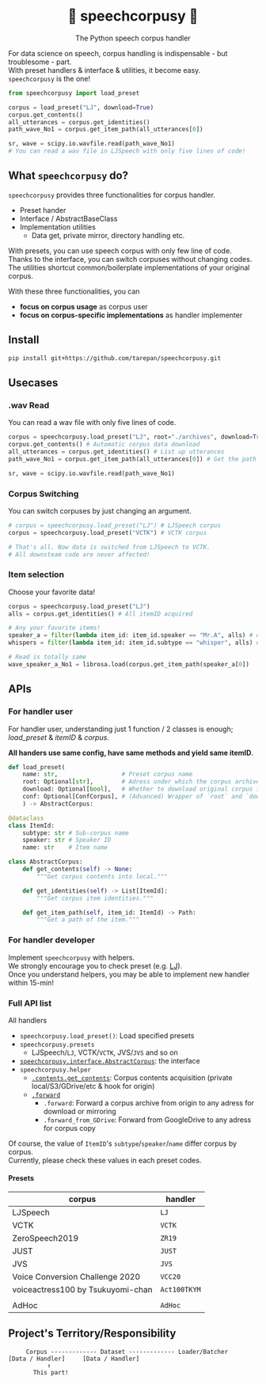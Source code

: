 <div align="center">

# 🎤 speechcorpusy 📖
The Python speech corpus handler

</div>

For data science on speech, corpus handling is indispensable - but troublesome - part.  
With preset handlers & interface & utilities, it become easy.  
`speechcorpusy` is the one!  

```python
from speechcorpusy import load_preset

corpus = load_preset("LJ", download=True)
corpus.get_contents()
all_utterances = corpus.get_identities()
path_wave_No1 = corpus.get_item_path(all_utterances[0])

sr, wave = scipy.io.wavfile.read(path_wave_No1)
# You can read a wav file in LJSpeech with only five lines of code!
```

## What `speechcorpusy` do?
`speechcorpusy` provides three functionalities for corpus handler.  

- Preset hander
- Interface / AbstractBaseClass
- Implementation utilities
  - Data get, private mirror, directory handling etc.

With presets, you can use speech corpus with only few line of code.  
Thanks to the interface, you can switch corpuses without changing codes.  
The utilities shortcut common/boilerplate implementations of your original corpus.  

With these three functionalities, you can  
- **focus on corpus usage** as corpus user
- **focus on corpus-specific implementations** as handler implementer

## Install
```bash
pip install git+https://github.com/tarepan/speechcorpusy.git
```

## Usecases
### .wav Read
You can read a wav file with only five lines of code.
```python
corpus = speechcorpusy.load_preset("LJ", root="./archives", download=True) # Preset LJSpeech corpus
corpus.get_contents() # Automatic corpus data download
all_utterances = corpus.get_identities() # List up utterances
path_wave_No1 = corpus.get_item_path(all_utterances[0]) # Get the path

sr, wave = scipy.io.wavfile.read(path_wave_No1)
```
### Corpus Switching
You can switch corpuses by just changing an argument.  
```python
# corpus = speechcorpusy.load_preset("LJ") # LJSpeech corpus
corpus = speechcorpusy.load_preset("VCTK") # VCTK corpus

# That's all. Now data is switched from LJSpeech to VCTK.
# All downsteam code are never affected!
```
### Item selection
Choose your favorite data!  
```python
corpus = speechcorpusy.load_preset("LJ")
alls = corpus.get_identities() # All itemID acquired

# Any your favorite items!
speaker_a = filter(lambda item_id: item_id.speaker == "Mr.A", alls) # only speaker Mr.A
whispers = filter(lambda item_id: item_id.subtype == "whisper", alls) # only whisper subcorpus

# Read is totally same
wave_speaker_a_No1 = librosa.load(corpus.get_item_path(speaker_a[0])
```

## APIs
### For handler user
For handler user, understanding just 1 function / 2 classes is enough; *load_preset* & *itemID* & *corpus*.  

**All handers use same config, have same methods and yield same itemID**.  

```python
def load_preset(
    name: str,                  # Preset corpus name
    root: Optional[str],        # Adress under which the corpus archive is found or downloaded
    download: Optional[bool],   # Whether to download original corpus if not found in `root`
    conf: Optional[ConfCorpus], # (Advanced) Wrapper of `root` and `download`
    ) -> AbstractCorpus:

@dataclass
class ItemId:
    subtype: str # Sub-corpus name
    speaker: str # Speaker ID
    name: str    # Item name

class AbstractCorpus:
    def get_contents(self) -> None:
        """Get corpus contents into local."""

    def get_identities(self) -> List[ItemId]:
        """Get corpus item identities."""

    def get_item_path(self, item_id: ItemId) -> Path:
        """Get a path of the item."""
```
### For handler developer
Implement `speechcorpusy` with helpers.  
We strongly encourage you to check preset (e.g. [LJ](https://github.com/tarepan/speechcorpusy/blob/main/speechcorpusy/presets/lj/lj.py)).  
Once you understand helpers, you may be able to implement new handler within 15-min!  

### Full API list
All handlers  
- `speechcorpusy.load_preset()`: Load specified presets
- `speechcorpusy.presets`
  - LJSpeech/`LJ`, VCTK/`VCTK`, JVS/`JVS` and so on
- [`speechcorpusy.interface.AbstractCorpus`](https://github.com/tarepan/speechcorpusy/blob/main/speechcorpusy/interface.py): the interface
- `speechcorpusy.helper`
  - [`.contents.get_contents`](https://github.com/tarepan/speechcorpusy/blob/main/speechcorpusy/helper/contents.py): Corpus contents acquisition (private local/S3/GDrive/etc & hook for origin)
  - [`.forward`](https://github.com/tarepan/speechcorpusy/blob/main/speechcorpusy/helper/forward.py)
    - `.forward`: Forward a corpus archive from origin to any adress for download or mirroring
    - `.forward_from_GDrive`: Forward from GoogleDrive to any adress for corpus copy

Of course, the value of `ItemID`'s `subtype`/`speaker`/`name` differ corpus by corpus.  
Currently, please check these values in each preset codes.  

#### Presets
| corpus                            | handler      |
|-----------------------------------|--------------|
| LJSpeech                          | `LJ`         |
| VCTK                              | `VCTK`       |
| ZeroSpeech2019                    | `ZR19`       |
| JUST                              | `JUST`       |
| JVS                               | `JVS`        |
| Voice Conversion Challenge 2020   | `VCC20`      |
| voiceactress100 by Tsukuyomi-chan | `Act100TKYM` |
|                                   |              |
| AdHoc                             | `AdHoc`      |

## Project's Territory/Responsibility
```
     Corpus ------------- Dataset ------------- Loader/Batcher  
[Data / Handler]     [Data / Handler] 
           ↑
       This part!
```
